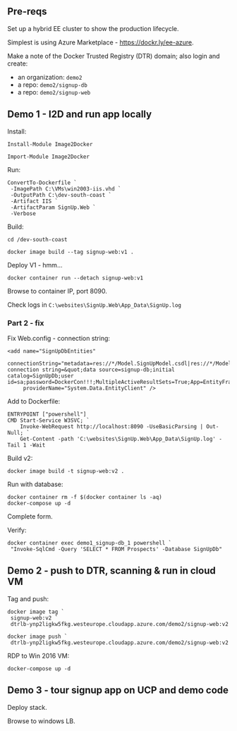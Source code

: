 
## Pre-reqs

Set up a hybrid EE cluster to show the production lifecycle. 

Simplest is using Azure Marketplace - https://dockr.ly/ee-azure.

Make a note of the Docker Trusted Registry (DTR) domain; also login and create:

 - an organization: `demo2`
 - a repo: `demo2/signup-db`
 - a repo: `demo2/signup-web`

## Demo 1 - I2D and run app locally

Install:

```
Install-Module Image2Docker

Import-Module Image2Docker
```

Run:

```
ConvertTo-Dockerfile `
 -ImagePath C:\VMs\win2003-iis.vhd `
 -OutputPath C:\dev-south-coast `
 -Artifact IIS `
 -ArtifactParam SignUp.Web `
 -Verbose 
```

Build:

```
cd /dev-south-coast

docker image build --tag signup-web:v1 .
```

Deploy V1 - hmm...

```
docker container run --detach signup-web:v1 
```
Browse to container IP, port 8090.

Check logs in `C:\websites\SignUp.Web\App_Data\SignUp.log`

### Part 2 - fix

Fix Web.config - connection string:

```
<add name="SignUpDbEntities" 
     connectionString="metadata=res://*/Model.SignUpModel.csdl|res://*/Model.SignUpModel.ssdl|res://*/Model.SignUpModel.msl;provider=System.Data.SqlClient;provider connection string=&quot;data source=signup-db;initial catalog=SignUpDb;user id=sa;password=DockerCon!!!;MultipleActiveResultSets=True;App=EntityFramework&quot;" 
     providerName="System.Data.EntityClient" />
```

Add to Dockerfile:

```
ENTRYPOINT ["powershell"]
CMD Start-Service W3SVC; `
    Invoke-WebRequest http://localhost:8090 -UseBasicParsing | Out-Null; `
    Get-Content -path 'C:\websites\SignUp.Web\App_Data\SignUp.log' -Tail 1 -Wait
```

Build v2:

```
docker image build -t signup-web:v2 .
```

Run with database:

```
docker container rm -f $(docker container ls -aq)
docker-compose up -d
```

Complete form. 

Verify:

```
docker container exec demo1_signup-db_1 powershell `
 "Invoke-SqlCmd -Query 'SELECT * FROM Prospects' -Database SignUpDb"
```

## Demo 2 - push to DTR, scanning & run in cloud VM

Tag and push:

```
docker image tag `
 signup-web:v2 `
 dtrlb-ynp2ligkw5fkg.westeurope.cloudapp.azure.com/demo2/signup-web:v2

docker image push `
 dtrlb-ynp2ligkw5fkg.westeurope.cloudapp.azure.com/demo2/signup-web:v2
```

RDP to Win 2016 VM:

```
docker-compose up -d
```

## Demo 3 - tour signup app on UCP and demo code

Deploy stack.

Browse to windows LB.
